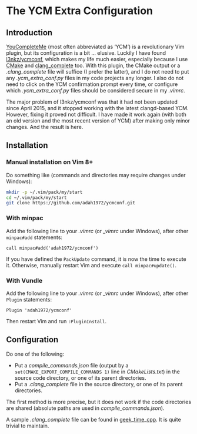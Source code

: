 # The YCM Extra Configuration

## Introduction

[YouCompleteMe][1] (most often abbreviated as ‘YCM’) is a revolutionary
Vim plugin, but its configuration is a bit … elusive. Luckily I have
found [l3nkz/ycmconf][2], which makes my life much easier, especially
because I use [CMake][3] and [clang_complete][4] too. With this plugin,
the CMake output or a *.clang_complete* file will suffice (I prefer the
latter), and I do not need to put any *.ycm_extra_conf.py* files in my
code projects any longer. I also do not need to click on the YCM
confirmation prompt every time, or configure which *.ycm_extra_conf.py*
files should be considered secure in my *.vimrc*.

The major problem of l3nkz/ycmconf was that it had not been updated
since April 2015, and it stopped working with the latest clangd-based
YCM. However, fixing it proved not difficult. I have made it work again
(with both an old version and the most recent version of YCM) after
making only minor changes. And the result is here.

## Installation

### Manual installation on Vim 8+

Do something like (commands and directories may require changes under
Windows):

```bash
mkdir -p ~/.vim/pack/my/start
cd ~/.vim/pack/my/start
git clone https://github.com/adah1972/ycmconf.git
```

### With minpac

Add the following line to your *.vimrc* (or *\_vimrc* under Windows),
after other `minpac#add` statements:

```vim
call minpac#add('adah1972/ycmconf')
```

If you have defined the `PackUpdate` command, it is now the time to
execute it. Otherwise, manually restart Vim and execute
`call minpac#update()`.

### With Vundle

Add the following line to your *.vimrc* (or *\_vimrc* under Windows),
after other `Plugin` statements:

```vim
Plugin 'adah1972/ycmconf'
```

Then restart Vim and run `:PluginInstall`.

## Configuration

Do one of the following:

- Put a *compile_commands.json* file (output by a
  `set(CMAKE_EXPORT_COMPILE_COMMANDS 1)` line in *CMakeLists.txt*) in
  the source code directory, or one of its parent directories.
- Put a *.clang_complete* file in the source directory, or one of its
  parent directories.

The first method is more precise, but it does not work if the code
directories are shared (absolute paths are used in
*compile_commands.json*).

A sample *.clang_complete* file can be found in [geek_time_cpp][5]. It
is quite trivial to maintain.

[1]: https://github.com/Valloric/YouCompleteMe
[2]: https://github.com/l3nkz/ycmconf
[3]: https://cmake.org
[4]: https://github.com/xavierd/clang_complete
[5]: https://github.com/adah1972/geek_time_cpp/blob/master/.clang_complete

